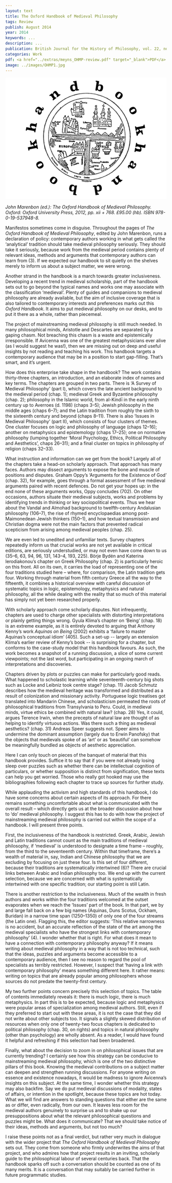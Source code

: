 ```yaml
---
layout: text
title: The Oxford Handbook of Medieval Philosophy
tags: Review
publish: August 2014
year: 2014
keywords: ...
description: ...
publication: British Journal for the History of Philosophy, vol. 22, no. 4 (2014), pp. 836–839. doi 10.1080/09608788.2014.949219 <a href="https://doi.org/10.1080/09608788.2014.949219" target="_blank"> ↗</a>
categories: Work
pdf: <a href="../extras/meyns_OHMP-review.pdf" target="_blank">PDF</a>
image: ../images/OHMP1.jpg
---
```


![Medieval worldmap with text handbook](../images/OHMP1.jpg)

_John Marenbon (ed.): The Oxford Handbook of Medieval Philosophy. Oxford: Oxford University Press, 2012, pp. xii + 768. £95.00 (hb). ISBN 978-0-19-537948-8._

Manifestos sometimes come in disguise. Throughout the pages of _The Oxford Handbook of Medieval Philosophy_, edited by John Marenbon, runs a declaration of policy: contemporary authors working in what gets called the ‘analytical’ tradition should take medieval philosophy seriously. They should take it seriously, because work from the medieval period contains plenty of relevant ideas, methods and arguments that contemporary authors can learn from (3). If we expected our handbook to sit quietly on the shelves merely to inform us about a subject matter, we were wrong.

Another strand in the handbook is a march towards greater inclusiveness. Developing a recent trend in medieval scholarship, part of the handbook sets out to go beyond the typical names and works one may associate with the classification ‘medieval’. Plenty of guides and companions to medieval philosophy are already available, but the aim of inclusive coverage that is also tailored to contemporary interests and preferences marks out this _Oxford Handbook_. It aims to put medieval philosophy on our desks, and to put it there as a whole, rather than piecemeal.

The project of mainstreaming medieval philosophy is still much needed. In many philosophical minds, Aristotle and Descartes are separated by a gaping chasm. Not breaching this chasm is a waste and epistemically irresponsible. If Avicenna was one of the greatest metaphysicians ever alive (as I would suggest he was!), then we are missing out on deep and useful insights by not reading and teaching his work. This handbook targets a contemporary audience that may be in a position to start gap-filling. That’s smart, and it’s urgent.

How does this enterprise take shape in the handbook? The work contains thirty-three chapters, an introduction, and an elaborate index of names and key terms. The chapters are grouped in two parts. There is ‘A Survey of Medieval Philosophy’ (part I), which covers the late ancient background to the medieval period (chap. 1); medieval Greek and Byzantine philosophy (chap. 2); philosophy in the Islamic world, from al-Kindı̄ in the early ninth century up to Averroes (d. 1198) (chaps 3–5); Jewish philosophy in the middle ages (chaps 6–7); and the Latin tradition from roughly the sixth to the sixteenth century and beyond (chaps 8–11). There is also ‘Issues in Medieval Philosophy’ (part II), which consists of four clusters of themes. One cluster focuses on logic and philosophy of language (chaps 12–16); another on metaphysics and epistemology (chaps 17–25); one on normative philosophy (lumping together ‘Moral Psychology, Ethics, Political Philosophy and Aesthetics’, chaps 26–31); and a final cluster on topics in philosophy of religion (chaps 32–33).

What instruction and information can we get from the book? Largely all of the chapters take a head-on scholarly approach. That approach has many faces. Authors may dissect arguments to expose the bone and muscle of positions and disputes. Graham Oppy’s ‘Arguments for the Existence of God’ (chap. 32), for example, goes through a formal assessment of five medieval arguments paired with recent defences. Do not get your hopes up: in the end none of these arguments works, Oppy concludes (702). On other occasions, authors situate their medieval subjects, works and problems by identifying trends in thinking or key sociopolitical events. Thus we hear about the Vandal and Almohad background to twelfth-century Andalusian philosophy (106–7), the rise of rhymed encyclopaedias among post-Maimonedean Jewish thinkers (150–1), and how textual transmission and Christian dogma were not the main factors that prevented radical scepticism from arising among medieval peoples (chap. 25).

We are even led to unedited and unfamiliar texts. Survey chapters repeatedly inform us that crucial works are not yet available in critical editions, are seriously understudied, or may not even have come down to us (35–6, 63, 94, 96, 131, 143–4, 193, 225). Börje Bydén and Katerina Ierodiakonou’s chapter on Greek Philosophy (chap. 2) is particularly heroic on this front. All on its own, it carries the load of representing one of the four traditions studied here – where, for comparison, the Latin tradition gets four. Working through material from fifth century Greece all the way to the fifteenth, it combines a historical overview with careful discussion of systematic topics in logic, epistemology, metaphysics and natural philosophy, all the while dealing with the reality that so much of this material has simply not yet been researched properly.

With scholarly approach come scholarly disputes. Not infrequently, chapters are used to charge other specialists with distorting interpretations or plainly getting things wrong. Gyula Klima’s chapter on ‘Being’ (chap. 18) is an extreme example, as it is entirely devoted to arguing that Anthony Kenny’s work _Aquinas on Being_ (2002) exhibits a ‘failure to master Aquinas’s conceptual idiom’ (405). Such a set-up -- largely an extension Klima’s earlier review of Kenny’s book -- is surprising for a chapter, but conforms to the case-study model that this handbook favours. As such, the work becomes a snapshot of a running discussion, a slice of some current viewpoints; not the last word, but participating in an ongoing march of interpretations and discoveries.

Chapters driven by plots or puzzles can make for particularly good reads. What happened to scholastic learning while seventeenth-century big shots such as Locke and Leibniz took centre stage? (chap. 11) Jacob Schmutz describes how the medieval heritage was transformed and distributed as a result of colonization and missionary activity. Portuguese logic treatises got translated into Mandarin Chinese, and scholasticism permeated the roots of philosophical traditions from Transylvania to Peru. Could, in medieval minds, virtue ethics be combined with natural law? (chap. 28) Yes, it could, argues Terence Irwin, when the precepts of natural law are thought of as helping to identify virtuous actions. Was there such a thing as medieval aesthetics? (chap. 31) Andreas Speer suggests not. Speer aims to undermine the dominant assumption (largely due to Erwin Panofsky) that the objects that medievals spoke of as ‘art’ or as ‘beautiful’ can somehow be meaningfully bundled as objects of aesthetic appreciation.

Here I can only touch on pieces of the banquet of material that this handbook provides. Suffice it to say that if you were not already losing sleep over puzzles such as whether there can be intellectual cognition of particulars, or whether supposition is distinct from signification, these texts can help you get worried. Those who really got hooked may use the bibliographies following each chapter to trace up sources for further study.

While applauding the activism and high standards of this handbook, I do have some concerns about certain aspects of its approach. For there remains something uncomfortable about what is communicated with the overall result – which directly gets us at the broader discussion about how to ‘do’ medieval philosophy. I suggest this has to do with how the project of mainstreaming medieval philosophy is carried out within the scope of a handbook. I will present three points.

First, the inclusiveness of the handbook is restricted. Greek, Arabic, Jewish and Latin traditions cannot count as the main traditions of medieval philosophy, if ‘medieval’ is understood to designate a time frame – roughly, from the third to the seventeenth century. Within that timeframe, there’s a wealth of material in, say, Indian and Chinese philosophy that we are excluding by focusing on just these four. Is this set of four different, because their traditions are systematically intertwined (6)? There are crucial links between Arabic and Indian philosophy too. We end up with the current selection, because we are concerned with what is systematically intertwined with one specific tradition; our starting point is still Latin.

There is another restriction to the inclusiveness. Much of the wealth in fresh authors and works within the four traditions welcomed at the outset evaporates when we reach the ‘Issues’ part of the book. In that part, we by and large fall back on a few big names (Aquinas, Duns Scotus, Ockham, Buridan) in a narrow time span (1250–1350) of only one of the four streams (the Latin one). Flagging this, the editor suggests: ‘This relative narrowness is no accident, but an accurate reflection of the state of the art among the medieval specialists who have the strongest links with contemporary philosophy’ (4). I wonder whether that is right. For what does it mean to have a connection with contemporary philosophy anyway? If it means writing about medieval philosophy in a way that is not too technical, such that the ideas, puzzles and arguments become accessible to a contemporary audience, then I see no reason to regard the pool of specialists as terribly restricted. However, I suspect that ‘having a link with contemporary philosophy’ means something different here. It rather means: writing on topics that are already popular among philosophers whose sources do not predate the twenty-first century.

My two further points concern precisely this selection of topics. The table of contents immediately reveals it: there is much logic, there is much metaphysics. In part this is to be expected, because logic and metaphysics were popular areas of specialization among medieval authors. Still, even if they preferred to start out with these areas, it is not the case that they did not write about other subjects too. It signals a slightly skewed distribution of resources when only one of twenty-two focus chapters is dedicated to political philosophy (chap. 30, on rights) and topics in natural philosophy (other than psychology) are wholly absent. As a reader, I would have found it helpful and refreshing if this selection had been broadened.

Finally, what about the decision to zoom in on philosophical issues that are currently trending? I certainly see how this strategy can be conducive to mainstreaming medieval philosophy, which is one of the two distinctive pillars of this book. Knowing the medieval contributions on a subject matter can deepen and strengthen running discussions. For anyone writing on essence and existence nowadays, it would be madness to ignore Avicenna’s insights on this subject. At the same time, I wonder whether this strategy may also backfire. Say we do put medieval discussions of modality, states of affairs, or intention in the spotlight, because these topics are hot today. What we will find are answers to standing questions that either are the same as or differ, even radically, from our own. It leaves less room for the medieval authors genuinely to surprise us and to shake up our presuppositions about what the relevant philosophical questions and puzzles might be. What does it communicate? That we should take notice of their ideas, methods and arguments, but not too much?

I raise these points not as a final verdict, but rather very much in dialogue with the wider project that _The Oxford Handbook of Medieval Philosophy_ sets out. They come from someone who firmly underwrites the aims of that project, and who admires how that project results in an inviting, scholarly guide to the philosophical labour of several centuries back. That the handbook sparks off such a conversation should be counted as one of its many merits. It is a conversation that may suitably be carried further in future programmatic studies.